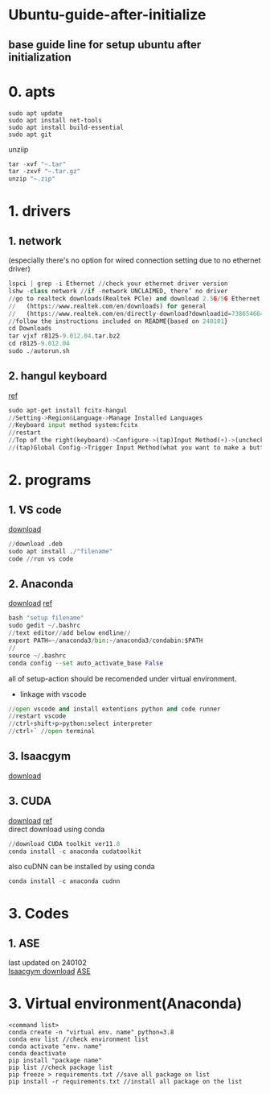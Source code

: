 # Ubuntu-guide-after-initialize
base guide line for setup ubuntu after initialization
---
# 0. apts
```
sudo apt update
sudo apt install net-tools
sudo apt install build-essential
sudo apt git
```
unziip
```python
tar -xvf "~.tar"
tar -zxvf "~.tar.gz"
unzip "~.zip"
```
# 1. drivers
## 1. network
(especially there's no option for wired connection setting due to no ethernet driver)
```python
lspci | grep -i Ethernet //check your ethernet driver version
lshw -class network //if -network UNCLAIMED, there’ no driver
//go to realteck downloads(Realtek PCle) and download 2.5G/5G Ethernet LINUX driver
//   (https://www.realtek.com/en/downloads) for general
//   (https://www.realtek.com/en/directly-download?downloadid=73865466490b208c00b7ea79734b7ac4) for 240101
//follow the instructions included on README{based on 240101}
cd Downloads
tar vjxf r8125-9.012.04.tar.bz2
cd r8125-9.012.04
sudo ./autorun.sh
```
## 2. hangul keyboard
[ref](https://driz2le.tistory.com/253)
```python
sudo apt-get install fcitx-hangul
//Setting->Region&Language->Manage Installed Languages
//Keyboard input method system:fcitx
//restart
//Top of the right(keyboard)->Configure->(tap)Input Method(+)->(unchecked)Only Show Current Language->(put)hangul
//(tap)Global Config->Trigger Input Method(what you want to make a button)
```
# 2. programs
## 1. VS code
[download](https://code.visualstudio.com/)
```python
//download .deb
sudo apt install ./"filename"
code //run vs code
```
## 2. Anaconda
[download](https://www.anaconda.com/download)
[ref](https://ieworld.tistory.com/12)
```python
bash "setup filename"
sudo gedit ~/.bashrc
//text editor//add below endline//
export PATH=~/anaconda3/bin:~/anaconda3/condabin:$PATH
//
source ~/.bashrc
conda config --set auto_activate_base False
```
all of setup-action should be recomended under virtual environment.</br>
* linkage with vscode
```python
//open vscode and install extentions python and code runner
//restart vscode
//ctrl+shift+p>python:select interpreter
//ctrl+` //open terminal
```
## 3. Isaacgym
[download](https://developer.nvidia.com/isaac-gym/download)
## 3. CUDA
[download](https://developer.nvidia.com/cuda-toolkit-archive)
[ref](https://webnautes.tistory.com/1844)
</br>
direct download using conda
```python
//download CUDA toolkit ver11.8
conda install -c anaconda cudatoolkit
```
also cuDNN can be installed by using conda
```python
conda install -c anaconda cudnn
```
# 3. Codes
## 1. ASE
last updated on 240102</br>
[Isaacgym download](https://developer.nvidia.com/isaac-gym/download)
[ASE](https://github.com/nv-tlabs/ASE.git)
# 3. Virtual environment(Anaconda)
```
<command list>
conda create -n "virtual env. name" python=3.8
conda env list //check environment list
conda activate "env. name"
conda deactivate
pip install "package name"
pip list //check package list
pip freeze > requirements.txt //save all package on list
pip install -r requirements.txt //install all package on the list
```
